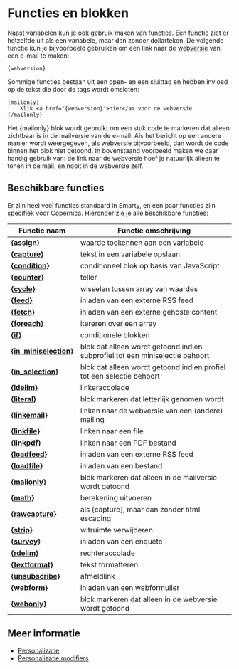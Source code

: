 # Functies en blokken

Naast variabelen kun je ook gebruik maken van functies. Een functie ziet er
hetzelfde uit als een variabele, maar dan zonder dollarteken. De volgende 
functie kun je bijvoorbeeld gebruiken om een link naar de [webversie](./personalization-functions-linkemail) van een 
e-mail te maken:

    {webversion}

Sommige functies bestaan uit een open- en een sluittag en hebben invloed op
de tekst die door de tags wordt omsloten:

    {mailonly}
        Klik <a href="{webversion}">hier</a> voor de webversie
    {/mailonly}
    
Het {mailonly} blok wordt gebruikt om een stuk code te markeren dat alleen 
zichtbaar is in de mailversie van de e-mail. Als het bericht op een andere
manier wordt weergegeven, als webversie bijvoorbeeld, dan wordt de code binnen
het blok niet getoond. In bovenstaand voorbeeld maken we daar handig gebruik 
van: de link naar de webversie hoef je natuurlijk alleen te tonen in de mail,
en nooit in de webversie zelf.

## Beschikbare functies

Er zijn heel veel functies standaard in Smarty, en een paar functies zijn
specifiek voor Copernica. Hieronder zie je alle beschikbare functies:       

| Functie naam                                                              | Functie omschrijving                                                         |
|---------------------------------------------------------------------------|------------------------------------------------------------------------------|
| **[{assign}](./personalization-functions-assign)**                        | waarde toekennen aan een variabele                                           |
| **[{capture}](./personalization-functions-capture)**                      | tekst in een variabele opslaan                                               |
| **[{condition}](./personalization-functions-condition)**                  | conditioneel blok op basis van JavaScript                                    |
| **[{counter}](./personalization-functions-counter)**                      | teller                                                                       |
| **[{cycle}](./personalization-functions-cycle)**                          | wisselen tussen array van waardes                                            |
| **[{feed}](./personalization-functions-feed)**                            | inladen van een externe RSS feed                                             |
| **[{fetch}](./personalization-functions-fetch)**                          | inladen van een externe gehoste content                                      |
| **[{foreach}](./personalization-functions-foreach)**                      | itereren over een array                                                      |
| **[{if}](./personalization-functions-if)**                                | conditionele blokken                                                         |
| **[{in_miniselection}](./personalization-functions-in_miniselection)**    | blok dat alleen wordt getoond indien subprofiel tot een miniselectie behoort |
| **[{in_selection}](./personalization-functions-in_selection)**            | blok dat alleen wordt getoond indien profiel tot een selectie behoort        |
| **[{ldelim}](./personalization-functions-delim)**                         | linkeraccolade                                                               |
| **[{literal}](./personalization-functions-literal)**                      | blok markeren dat letterlijk genomen wordt                                   |
| **[{linkemail}](./personalization-functions-linkemail)**                  | linken naar de webversie van een (andere) mailing                            |
| **[{linkfile}](./personalization-functions-linkfile)**                    | linken naar een file                                                         |
| **[{linkpdf}](./personalization-functions-linkpdf)**                      | linken naar een PDF bestand                                                  |
| **[{loadfeed}](./personalization-functions-loadfeed)**                    | inladen van een externe RSS feed                                             |
| **[{loadfile}](./personalization-functions-loadfile)**                    | inladen van een bestand                                                      |
| **[{mailonly}](./personalization-functions-mailonly)**                    | blok markeren dat alleen in de mailversie wordt getoond                      |
| **[{math}](./personalization-functions-math)**                            | berekening uitvoeren                                                         |
| **[{rawcapture}](./personalization-functions-rawcapture)**                | als {capture}, maar dan zonder html escaping                                 |
| **[{strip}](./personalization-functions-strip)**                          | witruimte verwijderen                                                        |
| **[{survey}](./personalization-functions-survey)**                        | inladen van een enquête                                                      |
| **[{rdelim}](./personalization-functions-delim)**                         | rechteraccolade                                                              |
| **[{textformat}](./personalization-functions-textform)**                  | tekst formatteren                                                            |
| **[{unsubscribe}](./personalization-functions-unsubscribe)**              | afmeldlink                                                                   |
| **[{webform}](./personalization-functions-webform)**                      | inladen van een webformulier                                                 |
| **[{webonly}](./personalization-functions-webonly)**                      | blok markeren dat alleen in de webversie wordt getoond                       |

## Meer informatie

* [Personalizatie](./personalization)
* [Personalizatie modifiers](./personalization-modifiers)
